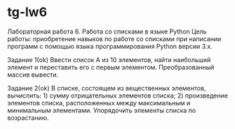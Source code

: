 # tg-lw6
Лабораторная работа 6. Работа со списками в языке Python
Цель работы: приобретение навыков по работе со списками при написании программ с
помощью языка программирования Python версии 3.x.

Задание 1(ok)
Ввести список А из 10 элементов, найти наибольший элемент и переставить его с первым
элементом. Преобразованный массив вывести.

Задание 2(ok)
В списке, состоящем из вещественных элементов, вычислить:
    1) сумму отрицательных элементов списка;
    2) произведение элементов списка, расположенных между максимальным и минимальным
    элементами.
Упорядочить элементы списка по возрастанию.
